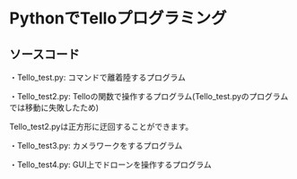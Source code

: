 # PythonでTelloプログラミング

## ソースコード
・Tello_test.py: コマンドで離着陸するプログラム

・Tello_test2.py: Telloの関数で操作するプログラム(Tello_test.pyのプログラムでは移動に失敗したため)

Tello_test2.pyは正方形に迂回することができます。

・Tello_test3.py: カメラワークをするプログラム

・Tello_test4.py: GUI上でドローンを操作するプログラム
